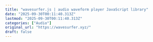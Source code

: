 ```yaml
---
title: "wavesurfer.js | audio waveform player JavaScript library"
date: "2025-09-30T00:11:40.313Z"
lastmod: "2025-09-30T00:11:40.313Z"
categories: ["Audio"]
original_url: "https://wavesurfer.xyz/"
draft: false
---
```

